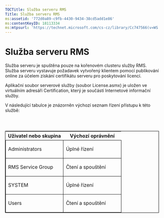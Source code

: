 ```yaml
---
TOCTitle: Služba serveru RMS
Title: Služba serveru RMS
ms:assetid: '772d0a89-c9fb-4430-9434-38cd5add1e86'
ms:contentKeyID: 18113334
ms:mtpsurl: 'https://technet.microsoft.com/cs-cz/library/Cc747566(v=WS.10)'
---
```


Služba serveru RMS
==================

Služba serveru je spuštěna pouze na kořenovém clusteru služby RMS. Služba serveru vystavuje požadavek vytvořený klientem pomocí publikování online za účelem získání certifikátu serveru pro poskytování licencí.

Aplikační soubor serverové služby (soubor License.asmx) je uložen ve virtuálním adresáři Certification, který je součástí Internetové informační služby.

V následující tabulce je znázorněn výchozí seznam řízení přístupu k této službě:

###  

<p> </p>
<table style="border:1px solid black;">
<colgroup>
<col width="50%" />
<col width="50%" />
</colgroup>
<thead>
<tr class="header">
<th>Uživatel nebo skupina</th>
<th>Výchozí oprávnění</th>
</tr>
</thead>
<tbody>
<tr class="odd">
<td style="border:1px solid black;"><p>Administrators</p></td>
<td style="border:1px solid black;"><p>Úplné řízení</p></td>
</tr>  
<tr class="even">
<td style="border:1px solid black;"><p>RMS Service Group</p></td>
<td style="border:1px solid black;"><p>Čtení a spouštění</p></td>
</tr>  
<tr class="odd">
<td style="border:1px solid black;"><p>SYSTEM</p></td>
<td style="border:1px solid black;"><p>Úplné řízení</p></td>
</tr>  
<tr class="even">
<td style="border:1px solid black;"><p>Users</p></td>
<td style="border:1px solid black;"><p>Čtení a spouštění</p></td>
</tr>  
</tbody>  
</table>
